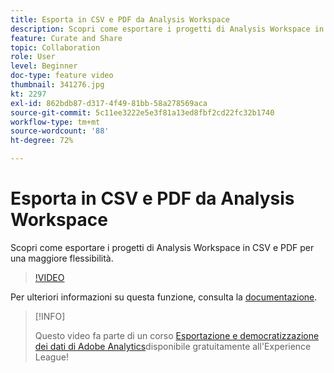 ```yaml
---
title: Esporta in CSV e PDF da Analysis Workspace
description: Scopri come esportare i progetti di Analysis Workspace in CSV e PDF per una maggiore flessibilità.
feature: Curate and Share
topic: Collaboration
role: User
level: Beginner
doc-type: feature video
thumbnail: 341276.jpg
kt: 2297
exl-id: 862bdb87-d317-4f49-81bb-58a278569aca
source-git-commit: 5c11ee3222e5e3f81a13ed8fbf2cd22fc32b1740
workflow-type: tm+mt
source-wordcount: '88'
ht-degree: 72%

---
```


# Esporta in CSV e PDF da Analysis Workspace

Scopri come esportare i progetti di Analysis Workspace in CSV e PDF per una maggiore flessibilità.

>[!VIDEO](https://video.tv.adobe.com/v/341276/?quality=12&learn=on)

Per ulteriori informazioni su questa funzione, consulta la [documentazione](https://experienceleague.adobe.com/docs/analytics/analyze/analysis-workspace/curate-share/download-send.html?lang=it).

>[!INFO]
>
> Questo video fa parte di un corso [Esportazione e democratizzazione dei dati di Adobe Analytics](https://experienceleague.adobe.com/?recommended=Analytics-A-1-2022.1.democratizing)disponibile gratuitamente all&#39;Experience League!